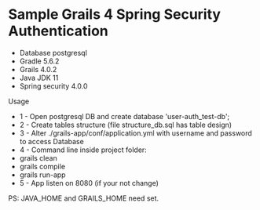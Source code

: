 # Sample Grails 4 Spring Security Authentication 

- Database postgresql
- Gradle 5.6.2 
- Grails 4.0.2
- Java JDK 11
- Spring security 4.0.0

Usage

* 1 - Open postgresql DB and create database 'user-auth_test-db';
* 2 - Create tables structure (file structure_db.sql has table design)
* 3 - Alter ./grails-app/conf/application.yml with username and password to access Database
* 4 - Command line inside project folder:
* grails clean
* grails compile
* grails run-app
* 5 - App listen on 8080 (if your not change)      


PS: JAVA_HOME and GRAILS_HOME need set.
